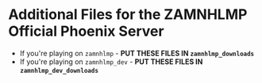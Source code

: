# Additional Files for the ZAMNHLMP Official Phoenix Server
- If you're playing on `zamnhlmp` - **PUT THESE FILES IN `zamnhlmp_downloads`**
- If you're playing on `zamnhlmp_dev` - **PUT THESE FILES IN `zamnhlmp_dev_downloads`**